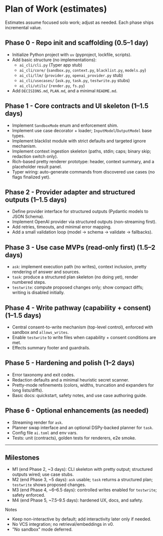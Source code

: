 # Plan of Work (estimates)

Estimates assume focused solo work; adjust as needed. Each phase ships incremental value.

## Phase 0 - Repo init and scaffolding (0.5–1 day)
- Initialize Python project with `uv` (pyproject, lockfile, scripts).
- Add basic structure (no implementations):
  - `ai_cli/cli.py` (Typer app stub)
  - `ai_cli/core/` (`sandbox.py`, `context.py`, `blacklist.py`, `models.py`)
  - `ai_cli/llm/` (`provider.py`, `openai_provider.py` stub)
  - `ai_cli/usecases/` (`ask.py`, `task.py`, `testwrite.py` stubs)
  - `ai_cli/utils/` (`render.py`, `fs.py`)
- Add `DECISIONS.md`, `PLAN.md`, and a minimal `README.md`.

## Phase 1 - Core contracts and UI skeleton (1–1.5 days)
- Implement `SandboxMode` enum and enforcement shim.
- Implement use case decorator + loader; `InputModel`/`OutputModel` base types.
- Implement blacklist module with strict defaults and targeted ignore mechanism.
- Implement context ingestion skeleton (paths, stdin; caps; binary skip; redaction switch only).
- Rich-based pretty renderer prototype: header, context summary, and a placeholder result panel.
- Typer wiring: auto-generate commands from discovered use cases (no flags finalized yet).

## Phase 2 - Provider adapter and structured outputs (1–1.5 days)
- Define provider interface for structured outputs (Pydantic models to JSON Schema).
- Implement OpenAI provider via structured outputs (non-streaming first).
- Add retries, timeouts, and minimal error mapping.
- Add a small validation loop (model -> schema -> validate -> fallbacks).

## Phase 3 - Use case MVPs (read-only first) (1.5–2 days)
- `ask`: implement execution path (no writes), context inclusion, pretty rendering of answer and sources.
- `task`: produce a structured plan skeleton (no doing yet), render numbered steps.
- `testwrite`: compute proposed changes only; show compact diffs; writing is disabled initially.

## Phase 4 - Write pathway (capability + consent) (1–1.5 days)
- Central consent-to-write mechanism (top-level control), enforced with sandbox and `allows_writes`.
- Enable `testwrite` to write files when capability + consent conditions are met.
- Effects summary footer and guardrails.

## Phase 5 - Hardening and polish (1–2 days)
- Error taxonomy and exit codes.
- Redaction defaults and a minimal heuristic secret scanner.
- Pretty-mode refinements (colors, widths, truncation and expanders for long lists/diffs).
- Basic docs: quickstart, safety notes, and use case authoring guide.

## Phase 6 - Optional enhancements (as needed)
- Streaming render for `ask`.
- Planner swap interface and an optional DSPy-backed planner for `task`.
- Config file `ai.toml` and env vars.
- Tests: unit (contracts), golden tests for renderers, e2e smoke.

---

## Milestones
- M1 (end Phase 2, ~3 days): CLI skeleton with pretty output; structured outputs wired; use case stubs.
- M2 (end Phase 3, ~5 days): `ask` usable; `task` returns a structured plan; `testwrite` shows proposed changes.
- M3 (end Phase 4, ~6–6.5 days): controlled writes enabled for `testwrite`; safety enforced.
- M4 (end Phase 5, ~7.5–9.5 days): hardened UX, docs, and safety.

Notes
- Keep non-interactive by default; add interactivity later only if needed.
- No VCS integration; no retrieval/embeddings in v0.
- "No sandbox" mode deferred.
